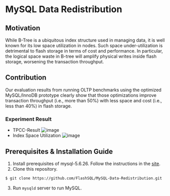 # MySQL Data Redistribution

## Motivation
While B-Tree is a ubiquitous index structure used in managing data, it is well known for its low space utilization in nodes. Such space under-utilization is detrimental to flash storage in terms of cost and performance. In particular, the logical space waste in B-tree will amplify physical writes inside flash storage, worsening the transaction throughput.

## Contribution
Our evaluation results from running OLTP benchmarks using the optimized MySQL/InnoDB prototype clearly show that those optimizations improve transaction throughput (i.e., more than 50%) with less space and cost (i.e., less than 40%) in flash storage.

### Experiment Result
- TPCC-Result
![image](https://user-images.githubusercontent.com/55489991/145993724-fc77122f-f276-4b74-81bb-e98004c64339.png)
- Index Space Utilization
![image](https://user-images.githubusercontent.com/55489991/145993926-a14f3b45-36a9-45f7-b4f7-4275c6f46a6f.png)


## Prerequisites & Installation Guide

1. Install prerequisites of mysql-5.6.26. Follow the instructions in the [site](https://github.com/LeeBohyun/mysql-tpcc/blob/master/installation_guide/multi-mysql-tpcc.md).
2. Clone this repository.
```bash
$ git clone https://github.com/FlashSQL/MySQL-Data-Redistribution.git
```
3. Run ``mysqld`` server to run MySQL.
